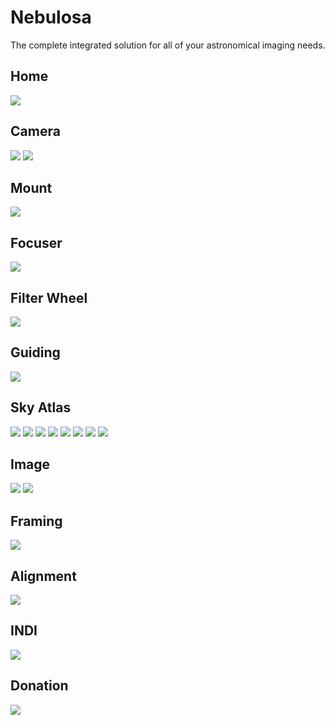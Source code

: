 # Nebulosa

The complete integrated solution for all of your astronomical imaging needs.

## Home

![](home.png)

## Camera

![](camera.1.png)
![](camera.2.png)

## Mount

![](mount.png)

## Focuser

![](focuser.png)

## Filter Wheel

![](filter-wheel.png)

## Guiding

![](guiding.png)

## Sky Atlas

![](atlas.1.png)
![](atlas.2.png)
![](atlas.3.png)
![](atlas.4.png)
![](atlas.5.png)
![](atlas.6.png)
![](atlas.7.png)
![](atlas.8.png)

## Image

![](image.png)
![](image.2.png)

## Framing

![](framing.png)

## Alignment

![](alignment.darv.png)

## INDI

![](indi.png)

## Donation

[![](src/assets/images/donate-with-paypal-blue.svg)](https://www.paypal.com/donate/?hosted_button_id=U8TGGJTKSZUCA)
